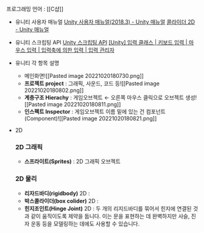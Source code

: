 프로그래밍 언어 : [[C샵]]
-   유니티 사용자 매뉴얼
    [Unity 사용자 매뉴얼(2018.3) - Unity 매뉴얼](https://docs.unity3d.com/kr/2018.4/Manual/index.html)
    [콜라이더 2D - Unity 매뉴얼](https://docs.unity3d.com/kr/2018.4/Manual/Collider2D.html)
-   유니티 스크립팅 API
    [Unity 스크립팅 API](https://docs.unity3d.com/kr/2021.2/ScriptReference/index.html)
    [[Unity] 입력 클래스 | 키보드 입력 | 마우스 입력 | 입력축에 의한 입력 | 입력 관리자](https://euncero.tistory.com/357)


-   유니티 각 항목 설명
	- 메인화면![[Pasted image 20221020180730.png]]
    -   **프로젝트 project** : 그래픽, 사운드, 코드 등![[Pasted image 20221020180802.png]]
    -   **계층구조 Hierachy** : 게임오브젝트 ← 오른쪽 마우스 클릭으로 오브젝트 생성![[Pasted image 20221020180811.png]]
    -   **인스펙트 Inspector** : 게임오브젝트 이름 밑에 있는 건 컴포넌트(Component)![[Pasted image 20221020180821.png]]
-   2D
    
    ### 2D 그래픽
    
    -   **스프라이트(Sprites)** : 2D 그래픽 오브젝트
    
    ### 2D 물리
    
    -   **리자드바디(rigidbody)** 2D :
    -   **박스콜라이더(box colider)** 2D :
    -   **힌지조인트(Hinge Joint)** 2D : 두 개의 리지드바디를 묶어서 힌지에 연결된 것과 같이 움직이도록 제약을 둡니다. 이는 문을 표현하는 데 완벽하지만 사슬, 진자 운동 등을 모델링하는 데에도 사용할 수 있습니다.